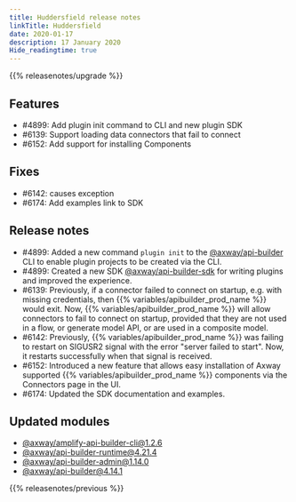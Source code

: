 ```yaml
---
title: Huddersfield release notes
linkTitle: Huddersfield
date: 2020-01-17
description: 17 January 2020
Hide_readingtime: true
---
```


{{% releasenotes/upgrade %}}

## Features

* #4899: Add plugin init command to CLI and new plugin SDK
* #6139: Support loading data connectors that fail to connect
* #6152: Add support for installing Components

## Fixes

* #6142: causes exception
* #6174: Add examples link to SDK

## Release notes

* #4899: Added a new command `plugin init` to the [@axway/api-builder](https://www.npmjs.com/package/@axway/api-builder) CLI to enable plugin projects to be created via the CLI.
* #4899: Created a new SDK [@axway/api-builder-sdk](https://www.npmjs.com/package/@axway/api-builder-sdk) for writing plugins and improved the experience.
* #6139: Previously, if a connector failed to connect on startup, e.g. with missing credentials, then {{% variables/apibuilder_prod_name %}} would exit. Now, {{% variables/apibuilder_prod_name %}} will allow connectors to fail to connect on startup, provided that they are not used in a flow, or generate model API, or are used in a composite model.
* #6142: Previously, {{% variables/apibuilder_prod_name %}} was failing to restart on SIGUSR2 signal with the error "server failed to start". Now, it restarts successfully when that signal is received.
* #6152: Introduced a new feature that allows easy installation of Axway supported {{% variables/apibuilder_prod_name %}} components via the Connectors page in the UI.
* #6174: Updated the SDK documentation and examples.

## Updated modules

* [@axway/amplify-api-builder-cli@1.2.6](https://www.npmjs.com/package/@axway/amplify-api-builder-cli/v/1.2.6)
* [@axway/api-builder-runtime@4.21.4](https://www.npmjs.com/package/@axway/api-builder-runtime/v/4.21.4)
* [@axway/api-builder-admin@1.14.0](https://www.npmjs.com/package/@axway/api-builder-admin/v/1.14.0)
* [@axway/api-builder@4.14.1](https://www.npmjs.com/package/@axway/api-builder/v/4.14.1)


{{% releasenotes/previous %}}
